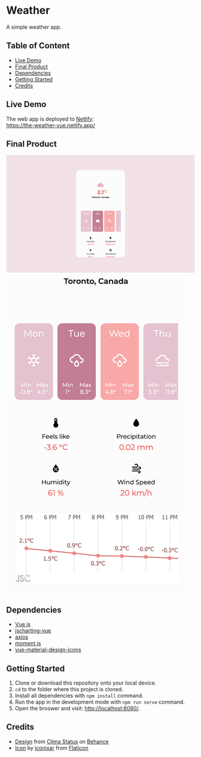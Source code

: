 # Weather

A simple weather app.

## Table of Content

- [Live Demo](#live-demo)
- [Final Product](#final-product)
- [Dependencies](#dependencies)
- [Getting Started](#getting-started)
- [Credits](#credits)

## Live Demo

The web app is deployed to [Netlify](https://www.netlify.com):  
https://the-weather-vue.netlify.app/

## Final Product

![desktop](./docs/desktop.png)
![phone](./docs/phone.png)

## Dependencies

- [Vue.js](https://vuejs.org/)
- [jscharting-vue](https://jscharting.com/)
- [axios](https://axios-http.com/)
- [moment.js](https://momentjs.com/)
- [vue-material-design-icons](https://github.com/robcresswell/vue-material-design-icons)

## Getting Started

1. Clone or download this repository onto your local device.
2. `cd` to the folder where this project is cloned.
3. Install all dependencies with `npm install` command.
4. Run the app in the development mode with `npm run serve` command.
5. Open the broswer and visit: [http://localhost:8080/](http://localhost:8080/).

## Credits

- [Design](https://www.behance.net/gallery/140114835/Clima-Status) from [Clima Status](https://www.behance.net/celesteortman) on [Behance](https://www.behance.net/)
- [Icon](https://www.flaticon.com/free-icons/rain) by [iconixar](https://www.flaticon.com/authors/iconixar) from [Flaticon](https://www.flaticon.com/)
